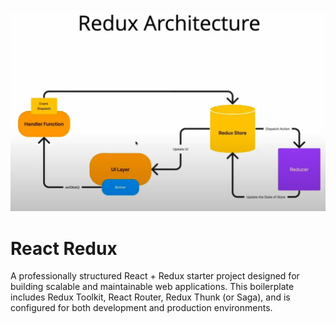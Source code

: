 ![React Redux Workflow](src/assets/redux.jpg)



# React Redux

A professionally structured React + Redux starter project designed for building scalable and maintainable web applications.
This boilerplate includes Redux Toolkit, React Router, Redux Thunk (or Saga), and is configured for both development and production environments.
